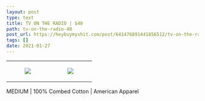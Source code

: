 ```yaml
---
layout: post
type: text
title: TV ON THE RADIO | $40
path: tv-on-the-radio-40
post_url: https://heybuymyshit.com/post/641476891441856512/tv-on-the-radio-40
tags: []
date: 2021-01-27
---
```




<table style="width:100%;"><tr><td style="vertical-align:top;">
      <figure class="tmblr-full" data-orig-height="2048" data-orig-width="1365" data-orig-src="https://concertshirts.netlify.app/shirts/0151/0151-01.jpg"><img src="https://64.media.tumblr.com/bcd4f4c9d1bf1094ea3e7d51702c54a1/fa7c04157e5af55e-f3/s540x810/73b223cfb074e3a811aba57d82b4a2747799365c.jpg" data-orig-height="2048" data-orig-width="1365" data-orig-src="https://concertshirts.netlify.app/shirts/0151/0151-01.jpg"/></figure></td>
    <td style="vertical-align:top;">
      <figure class="tmblr-full" data-orig-height="2048" data-orig-width="1365" data-orig-src="https://concertshirts.netlify.app/shirts/0151/0151-02.jpg"><img src="https://64.media.tumblr.com/bc5aa62bd4cc27a73f447c196566a922/fa7c04157e5af55e-0f/s540x810/7ce84a19be5e5a3a621e7fe3ee14ccba457c1c87.jpg" data-orig-height="2048" data-orig-width="1365" data-orig-src="https://concertshirts.netlify.app/shirts/0151/0151-02.jpg"/></figure></td>
  </tr></table><p>
  MEDIUM | 100% Combed Cotton | American Apparel
</p>
